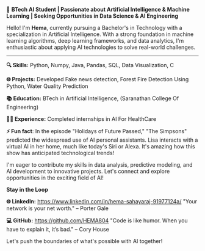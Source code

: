 🤖 **BTech AI Student | Passionate about Artificial Intelligence & Machine Learning | Seeking Opportunities in Data Science & AI Engineering**

Hello! I'm **Hema**, currently pursuing a Bachelor's in Technology with a specialization in Artificial Intelligence. With a strong foundation in machine learning algorithms, deep learning frameworks, and data analytics, I'm enthusiastic about applying AI technologies to solve real-world challenges.
______________________________________________________________________________________________________________________________________________________________________________

**🔍 Skills:** Python, Numpy, Java, Pandas, SQL, Data Visualization, C

**🌐 Projects:** Developed Fake news detection, Forest Fire Detection Using Python, Water Quality Prediction

**📚 Education:** BTech in Artificial Intelligence, (Saranathan College Of Engineering)

**👨‍💻 Experience:** Completed internships in AI For HealthCare

**⚡ Fun fact**: In the episode "Holidays of Future Passed," "The Simpsons" predicted the widespread use of AI personal assistants. Lisa interacts with a virtual AI in her home, much like today's Siri or Alexa. It's amazing how this show has anticipated technological trends!

I'm eager to contribute my skills in data analysis, predictive modeling, and AI development to innovative projects. Let's connect and explore opportunities in the exciting field of AI!

**Stay in the Loop**

**🌐 LinkedIn:** https://www.linkedin.com/in/hema-sahayaraj-91977124a/
"Your network is your net worth." – Porter Gale

**💻 GitHub:** https://github.com/HEMA804
"Code is like humor. When you have to explain it, it’s bad." – Cory House

Let's push the boundaries of what's possible with AI together!
